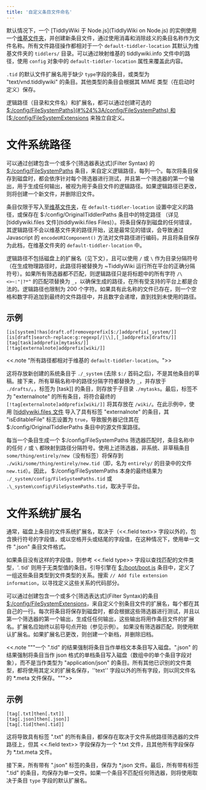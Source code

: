 ```yaml
---
title: '自定义条目文件命名'
---
```


默认情况下，一个 [TiddlyWiki 于 Node.js](TiddlyWiki on Node.js) 的实例使用一个[维基文件夹](TiddlyWikiFolders)，并创建新条目文件，通过使用消毒和消除歧义的条目名称作为文件名称。所有文件路径操作都相对于一个 `default-tiddler-location` 其默认为维基文件夹的 `tiddlers/` 目录。可以通过映射维基的 tiddlywiki.info 文件中的路径，使用 `config` 对象中的 `default-tiddler-location` 属性来覆盖此内容。

 `.tid` 的默认文件扩展名用于缺少 `type`字段的条目，或类型为 "text/vnd.tiddlywiki" 的条目。其他类型的条目会根据其 MIME 类型（在启动时定义）保存。

逻辑路径（目录和文件名）和扩展名，都可以通过创建可选的 [$:/config/FileSystemPaths](#%24%3A/config/FileSystemPaths) 和 [$:/config/FileSystemExtensions](#%24%3A/config/FileSystemExtensions) 来独立自定义。

# 文件系统路径

可以通过创建包含一个或多个[筛选器表达式](Filter Syntax) 的 [$:/config/FileSystemPaths](#%24%3A/config/FileSystemPaths) 条目，来自定义逻辑路径，每列一个。每次将条目保存到磁盘时，都会依序针对每个筛选器进行测试，并且第一个筛选器的第一个输出，用于生成任何输出，被视为用于条目文件的逻辑路径。如果逻辑路径已更改，则将创建一个新文件，并删除旧文件。

条目仅限于写入至[维基文件夹](TiddlyWikiFolders)，在 `default-tiddler-location` 设置中定义的路径，或保存在 $:/config/OriginalTiddlerPaths 条目中的特定路径 （详见 [tiddlywiki.files 文件](tiddlywiki.files Files)）。将条目保存到磁盘的任何错误，其逻辑路径不会以维基文件夹的路径开始，这是最常见的错误，会导致通过 Javascript 的 `encodeURIComponent()` 方法对文件路径进行编码，并且将条目保存为此档，在维基文件夹的 `default-tiddler-location` 中。

逻辑路径不包括磁盘上的扩展名（见下文），且可以使用 `/` 或 `\` 作为目录分隔符号（在生成物理路径时，此路径将被替换为 ~TiddlyWiki 运行所在平台的正确分隔符号）。如果所有筛选器都不匹配，则逻辑路径只是将标题中的所有字符 `/\<>~:"|?*^` 的匹配项替换为 `_`，以确保生成的路径，在所有受支持的平台上都是合法的。逻辑路径也限制为 200 个字符。如果具有此名称的文件已存在，则一个空格和数字将追加到最终的文件路径中，并且数字会递增，直到找到未使用的路径。

## 示例

```
[is[system]!has[draft.of]removeprefix[$:/]addprefix[_system/]]
[is[draft]search-replace:g:regexp[/|\\],[_]addprefix[drafts/]]
[tag[task]addprefix[mytasks/]]
[!tag[externalnote]addprefix[wiki/]]
```

<<.note "所有路径都相对于维基的 `default-tiddler-location`。">>

这将存放新创建的系统条目于 `./_system` (去除 `$:/` 首码之后)，不是其他条目的草稿。接下来，所有草稿名称中的路径分隔字符都替换为 `_`，并存放于 `./drafts/`。，标签为 [task]] 的条目，则存放于子目录 `./mytasks`。最后，标签不为 "externalnote" 的所有条目，将符合最终的 `[!tag[externalnote]addprefix[wiki/]]` 将其存放在 `/wiki/`。在此示例中，使用 [[tiddlywiki.files 文件](tiddlywiki.files_Files) 导入了具有标签 "externalnote" 的条目，其 "isEditableFile" 标志设置为 `true`，导致服务器记住其在 $:/config/OriginalTiddlerPaths 条目中的源文件案路径。

每当一个条目生成一个 $:/config/FileSystemPaths 筛选器匹配时，条目名称中的任何 `/` 或 `\` 都映射到路径分隔符号。使用上述筛选器，非系统、非草稿条目 `some/thing/entirely/new`（没有标签）将保存到 `./wiki/some/thing/entirely/new.tid`（即，名为 `entirely/` 的目录中的文件 `new.tid`）。因此， $:/config/FileSystemPaths 本身的最终结果为 `./_system/config/FileSystemPaths.tid` 或 `.\_system\config\FileSystemPaths.tid`，取决于平台。

# 文件系统扩展名

通常，磁盘上条目的文件系统扩展名，取决于（<<.field text>> 字段以外的，包含换行符号的字段值，或以空格开头或结尾的字段值，在这种情况下，使用单一文件 ".json" 条目文件格式。

如果条目没有这样的字段值，则参考 <<.field type>> 字段以查找匹配的文件类型，'. tid' 则用于无类型值的条目。引导引擎在 [$:/boot/boot.js](#%24%3A/boot/boot.js) 条目中，定义了一组这些条目类型到文件类型的关系。搜索 `// Add file extension information`，以寻找定义这些关系的代码部分。

可以通过创建包含一个或多个[筛选表达式](Filter Syntax)的条目 [$:/config/FileSystemExtensions](#%24%3A/config/FileSystemExtensions)，来自定义个别条目文件的扩展名，每个都在其自己的一行。每次将条目将保存到磁盘时，都会根据这些筛选器进行测试，并且以第一个筛选器的第一个输出，生成任任何输出，这些输出将用作条目文件的扩展名。扩展名应始终以前导句点开始（参见示例）。 如果没有筛选器匹配，则使用默认扩展名。如果扩展名已更改，则创建一个新档，并删除旧档。

<<.note """一个 ".tid" 的结果强制将条目当作单档文本条目写入磁盘。".json" 的结果强制将条目当作 json 格式的单档条目写入磁盘（数组中的单个条目字段对象），而不是当作类型为 "application/json" 的条目。所有其他已识别的文件类型，都将使用其定义的扩展名保存，''text'' 字段以外的所有字段，则以同文件名的 *.meta 文件保存。""">>

## 示例

```
[tag[.txt]then[.txt]]
[tag[.json]then[.json]]
[tag[.tid]then[.tid]]
```

这将导致具有标签 ".txt" 的所有条目，都保存在取决于文件系统路径筛选器的文件路径上，但其 <<.field text>> 字段保存为一个 *.txt 文件，且其他所有字段保存为 *.txt.meta 文件。

接下来，所有带有 ".json" 标签的条目，保存为 *.json 文件。最后，所有带有标签 ".tid" 的条目，均保存为单一文件。如果一个条目不匹配任何筛选器，则将使用取决于条目 `type` 字段的默认扩展名。
